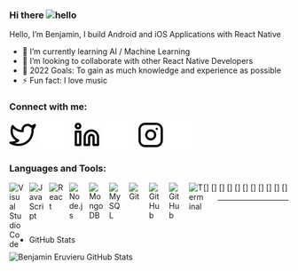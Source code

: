 ### Hi there <img src="https://user-images.githubusercontent.com/1303154/88677602-1635ba80-d120-11ea-84d8-d263ba5fc3c0.gif" width="24px" height="24px" alt="hello">

<p>
Hello, I’m Benjamin, I build Android and iOS Applications with React Native  </p>

- 🌱 I’m currently learning AI / Machine Learning
- 👯 I’m looking to collaborate with other React Native Developers
- 🥅 2022 Goals: To gain as much knowledge and experience as possible 
- ⚡ Fun fact: I love music

### Connect with me:

[![website](./IMG/twitter-light.svg)](https://twitter.com/benjamin_eru#gh-light-mode-only)
[![website](./iMG/twitter-dark.svg)](https://twitter.com/benjamin_eru#gh-dark-mode-only)
&nbsp;&nbsp;
[![website](./IMG/linkedin-light.svg)](https://www.linkedin.com/in/benjamin-eruvieru-32844119a#gh-light-mode-only)
[![website](./IMG/linkedin-dark.svg)](https://www.linkedin.com/in/benjamin-eruvieru-32844119a#gh-dark-mode-only)
&nbsp;&nbsp;
[![website](./IMG/instagram-light.svg)](https://instagram.com/benjamineruvieru#gh-light-mode-only)
[![website](./IMG/instagram-dark.svg)](https://instagram.com/benjamineruvieru#gh-dark-mode-only)

### Languages and Tools:

[<img align="left" alt="Visual Studio Code" width="26px" src="https://cdn.jsdelivr.net/gh/devicons/devicon/icons/vscode/vscode-original.svg" style="padding-right:10px;" />]
[<img align="left" alt="JavaScript" width="26px" src="https://cdn.jsdelivr.net/gh/devicons/devicon/icons/javascript/javascript-original.svg" style="padding-right:10px;" />]
[<img align="left" alt="React" width="26px" src="https://cdn.jsdelivr.net/gh/devicons/devicon/icons/react/react-original.svg" style="padding-right:10px;" />]
[<img align="left" alt="Node.js" width="26px" src="https://cdn.jsdelivr.net/gh/devicons/devicon/icons/nodejs/nodejs-original.svg" style="padding-right:10px;" />]
[<img align="left" alt="MongoDB" width="26px" src="https://cdn.jsdelivr.net/gh/devicons/devicon/icons/mongodb/mongodb-original.svg" style="padding-right:10px;" />]
[<img align="left" alt="MySQL" width="26px" src="https://cdn.jsdelivr.net/gh/devicons/devicon/icons/mysql/mysql-original.svg" style="padding-right:10px;" />]
[<img align="left" alt="Git" width="26px" src="https://cdn.jsdelivr.net/gh/devicons/devicon/icons/git/git-original.svg" style="padding-right:10px;" />]
[<img align="left" alt="GitHub" width="26px" src="https://user-images.githubusercontent.com/3369400/139447912-e0f43f33-6d9f-45f8-be46-2df5bbc91289.png" style="padding-right:10px;" />]
[<img align="left" alt="GitHub" width="26px" src="https://user-images.githubusercontent.com/3369400/139448065-39a229ba-4b06-434b-bc67-616e2ed80c8f.png" style="padding-right:10px;" />]
[<img align="left" alt="Terminal" width="26px" src="./IMG/terminal-light.svg" />]
[<img align="left" alt="Terminal" width="26px" src="./IMG/terminal-dark.svg" />]

---
<br />
<br />

  - GitHub Stats

  <img align="left" alt="Benjamin Eruvieru GitHub Stats" src="https://github-readme-stats.vercel.app/api?username=benjamineruvieru&show_icons=true&hide_border=false&title_color=ff652f&icon_color=FFE400&bg_color=09131B&text_color=ffffff&border_color=0c1a25" />

